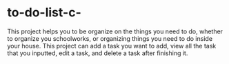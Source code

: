 # to-do-list-c-
This project helps you to be organize on the things you need to do, whether to organize you schoolworks, or organizing things you need to do inside your house. This project can add a task you want to add, view all the task that you inputted, edit a task, and delete a task after finishing it.
